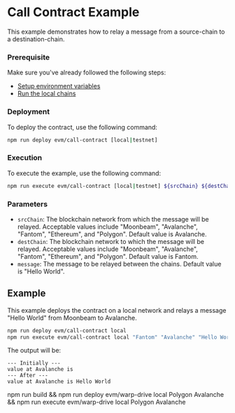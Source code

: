 # Call Contract Example

This example demonstrates how to relay a message from a source-chain to a destination-chain.

### Prerequisite

Make sure you've already followed the following steps:

-   [Setup environment variables](/README.md#set-environment-variables)
-   [Run the local chains](/README.md#running-the-local-chains)

### Deployment

To deploy the contract, use the following command:

```bash
npm run deploy evm/call-contract [local|testnet]
```

### Execution

To execute the example, use the following command:

```bash
npm run execute evm/call-contract [local|testnet] ${srcChain} ${destChain} ${message}
```

### Parameters

-   `srcChain`: The blockchain network from which the message will be relayed. Acceptable values include "Moonbeam", "Avalanche", "Fantom", "Ethereum", and "Polygon". Default value is Avalanche.
-   `destChain`: The blockchain network to which the message will be relayed. Acceptable values include "Moonbeam", "Avalanche", "Fantom", "Ethereum", and "Polygon". Default value is Fantom.
-   `message`: The message to be relayed between the chains. Default value is "Hello World".

## Example

This example deploys the contract on a local network and relays a message "Hello World" from Moonbeam to Avalanche.

```bash
npm run deploy evm/call-contract local
npm run execute evm/call-contract local "Fantom" "Avalanche" "Hello World"
```

The output will be:

```
--- Initially ---
value at Avalanche is
--- After ---
value at Avalanche is Hello World
```

npm run build && npm run deploy evm/warp-drive local Polygon Avalanche && npm run execute evm/warp-drive local Polygon Avalanche

